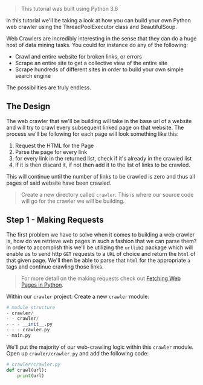 
> This tutorial was built using Python 3.6 

In this tutorial we'll be taking a look at how you can build your own Python web crawler using the ThreadPoolExecutor class and BeautifulSoup. 

Web Crawlers are incredibly interesting in the sense that they can do a huge host of data mining tasks. You could for instance do any of the following:

* Crawl and entire website for broken links, or errors
* Scrape an entire site to get a collective view of the entire site
* Scrape hundreds of different sites in order to build your own simple search engine

The possibilities are truly endless. 

## The Design

The web crawler that we'll be building will take in the base url of a website and will try to crawl every subsequent linked page on that website. The process we'll be following for each page will look something like this:

1. Request the HTML for the Page
2. Parse the page for every link
3. for every link in the returned list, check if it's already in the crawled list
4. if it is then discard it, if not then add it to the list of links to be crawled.

This will continue until the number of links to be crawled is zero and thus all pages of said website have been crawled. 

> Create a new directory called `crawler`. This is where our source code will go for the crawler we will be building.

## Step 1 - Making Requests 

The first problem we have to solve when it comes to building a web crawler is, how do we retrieve web pages in such a fashion that we can parse them? In order to accomplish this we'll be utilizing the `urllib2` package which will enable us to send http `GET` requests to a `URL` of choice and return the `html` of that given page. We'll then be able to parse that `html` for the appropriate `a` tags and continue crawling those links.

> For more detail on the making requests check out [Fetching Web Pages in Python](/python/fetching-web-pages-python/).

Within our `crawler` project. Create a new `crawler` module:

```py
# module structure
- crawler/
- - crawler/
- - - __init__.py
- - - crawler.py
- main.py
```

We'll put the majority of our web-crawling logic within this `crawler` module. Open up `crawler/crawler.py` and add the following code:

```py
# crawler/crawler.py
def crawl(url):
    print(url)
```

